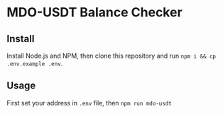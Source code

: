 # MDO-USDT Balance Checker

## Install
Install Node.js and NPM, then clone this repository and run `npm i && cp .env.example .env`.

## Usage
First set your address in `.env` file, then `npm run mdo-usdt`
